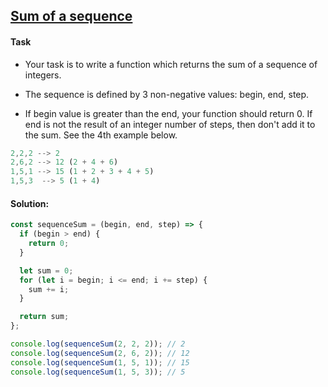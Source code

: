 ## [Sum of a sequence](https://www.codewars.com/kata/586f6741c66d18c22800010a/javascript)

#### Task

- Your task is to write a function which returns the sum of a sequence of integers.

- The sequence is defined by 3 non-negative values: begin, end, step.

- If begin value is greater than the end, your function should return 0. If end is not the result of an integer number of steps, then don't add it to the sum. See the 4th example below.

```js
2,2,2 --> 2
2,6,2 --> 12 (2 + 4 + 6)
1,5,1 --> 15 (1 + 2 + 3 + 4 + 5)
1,5,3  --> 5 (1 + 4)
```

#### Solution:

```js
const sequenceSum = (begin, end, step) => {
  if (begin > end) {
    return 0;
  }

  let sum = 0;
  for (let i = begin; i <= end; i += step) {
    sum += i;
  }

  return sum;
};

console.log(sequenceSum(2, 2, 2)); // 2
console.log(sequenceSum(2, 6, 2)); // 12
console.log(sequenceSum(1, 5, 1)); // 15
console.log(sequenceSum(1, 5, 3)); // 5
```

